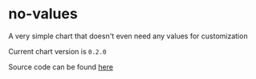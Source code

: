 no-values
=========
A very simple chart that doesn't even need any values for customization

Current chart version is `0.2.0`

Source code can be found [here](https://github.com/norwoodj/helm-docs/example-charts/no-values)




